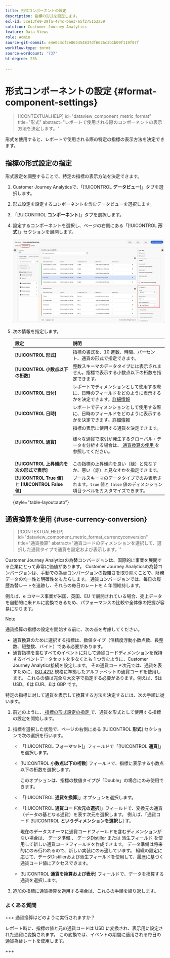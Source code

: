 ```yaml
---
title: 形式コンポーネントの設定
description: 指標の形式を設定します。
exl-id: 5ce13fe9-29fa-474c-bae3-65f275153a59
solution: Customer Journey Analytics
feature: Data Views
role: Admin
source-git-commit: e4e0c3cf2e865454837df6626c3b1b09f119f07f
workflow-type: tm+mt
source-wordcount: '737'
ht-degree: 23%

---
```


# 形式コンポーネントの設定 {#format-component-settings}

<!-- markdownlint-disable MD034 -->

>[!CONTEXTUALHELP]
>id="dataview_component_metric_format"
>title="形式"
>abstract="レポートで使用される際のコンポーネントの表示方法を決定します。"

<!-- markdownlint-enable MD034 -->


形式を使用すると、レポートで使用される際の特定の指標の表示方法を決定できます。

## 指標の形式設定の指定

形式設定を調整することで、特定の指標の表示方法を決定できます。

1. Customer Journey Analyticsで、「[!UICONTROL **データビュー**]」タブを選択します。

1. 形式設定を設定するコンポーネントを含むデータビューを選択します。

1. 「[!UICONTROL **コンポーネント**]」タブを選択します。

1. 設定するコンポーネントを選択し、ページの右側にある「[!UICONTROL **形式**]」セクションを展開します。

   ![形式設定](../assets/format-settings.png)

1. 次の情報を指定します。

   | 設定 | 説明 |
   | --- | --- |
   | **[!UICONTROL 形式]** | 指標の書式を、10 進数、時間、パーセント、通貨の形式で指定できます。 |
   | **[!UICONTROL 小数点以下の桁数]** | 整数スキーマのデータタイプには表示されません。指標で表示する小数点以下の桁数を指定できます。 |
   | **[!UICONTROL 日付]** | レポートでディメンションとして使用する際に、日時のフィールドをどのように表示するかを決定できます。[詳細情報](../../use-cases/data-views/data-views-usecases.md#date-and-date-time-use-cases) |
   | **[!UICONTROL 日時]** | レポートでディメンションとして使用する際に、日時のフィールドをどのように表示するかを決定できます。[詳細情報](../../use-cases/data-views/data-views-usecases.md#date-and-date-time-use-cases) |
   | **[!UICONTROL 通貨]** | 指標の表示に使用する通貨を決定できます。 <p>様々な通貨で取引が発生するグローバル・データを分析する場合は、[ 通貨換算の使用 ](#use-currency-conversion) を参照してください。</p> |
   | **[!UICONTROL 上昇傾向を次の形式で表示]** | この指標の上昇傾向を良い（緑）と見なすか、悪い（赤）と見なすかを指定できます。 |
   | **[!UICONTROL True 値]** と **[!UICONTROL False 値]** | ブールスキーマのデータタイプでのみ表示されます。`true` 値と `false` 値のディメンション項目ラベルをカスタマイズできます。 |

   {style="table-layout:auto"}

## 通貨換算を使用 {#use-currency-conversion}

<!-- markdownlint-disable MD034 -->

>[!CONTEXTUALHELP]
>id="dataview_component_metric_format_currencyconversion"
>title="通貨換算"
>abstract="通貨コードのディメンションを選択して、選択した通貨タイプで通貨を設定および表示します。"

<!-- markdownlint-enable MD034 -->

Customer Journey Analyticsの為替コンバージョンは、国際的に事業を展開する企業にとって非常に価値があります。 Customer Journey Analyticsの為替コンバージョンは、手動での為替コンバージョンの複雑さを取り除くことで、財務データの均一性と明確性をもたらします。 通貨コンバージョンでは、毎日の履歴為替レートを追跡し、それらの毎日のレートを 4 年間維持します。

例えば、e コマース事業が米国、英国、EU で展開されている場合、売上データを自動的に米ドルに変換できるため、パフォーマンスの比較や全体像の把握が容易になります。

>[!NOTE]
>
>通貨換算の指標の設定を開始する前に、次の点を考慮してください。
>
>* 通貨換算のために選択する指標は、数値タイプ（倍精度浮動小数点数、長整数、短整数、バイト）である必要があります。
>* 通貨指標を含むすべてのイベントに対して通貨コードディメンションを保持するイベントデータセットを少なくとも 1 つ含むように、Customer Journey Analytics接続を設定します。 その通貨コード次元では、通貨を表すために、[ISO 4217](https://www.iso.org/iso-4217-currency-codes.html) 規格に準拠したアルファベットの通貨コードを使用します。 これらの値は完全な大文字で指定する必要があります。例えば、$は USD、€は EUR、£は GBP です。

特定の指標に対して通貨を表示して換算する方法を決定するには、次の手順に従います。

1. 前述のように、[ 指標の形式設定の指定 ](#configure-format-settings-for-a-metric) で、通貨を形式として使用する指標の設定を開始します。

1. 指標を選択した状態で、ページの右側にある [!UICONTROL **形式**] セクションで次の選択を行います。

   * 「[!UICONTROL **フォーマット**]」フィールドで「[!UICONTROL **通貨**]」を選択します。

   * [!UICONTROL **小数点以下の桁数**] フィールドで、指標に表示する小数点以下の桁数を選択します。

     このオプションは、指標の数値タイプが「Double」の場合にのみ使用できます。

   * 「[!UICONTROL **通貨を換算**]」オプションを選択します。

   * 「[!UICONTROL **通貨コード次元の選択**]」フィールドで、変換元の通貨（データの基となる通貨）を表す次元を選択します。 例えば、「通貨コード [!UICONTROL **というディメンションを選択し**] す。

     現在のデータスキーマに通貨コードフィールドを含むディメンションがない場合は、[ データ準備 ](https://experienceleague.adobe.com/docs/experience-platform/data-prep/home.html?lang=ja)、[ データDistiller](https://experienceleague.adobe.com/docs/experience-platform/query/data-distiller/overview.html) または [ 派生フィールド ](/help/data-views/derived-fields/derived-fields.md) を使用して新しい通貨コードフィールドを作成できます。 データ準備は将来的にのみ行われるので、新しい実装にのみ適しています。 組織の設定に応じて、データDistillerおよび派生フィールドを使用して、履歴に基づく通貨コード値にアクセスできます。

   * [!UICONTROL **通貨を換算および表示**] フィールドで、データを換算する通貨を選択します。

1. 追加の指標に通貨換算を適用する場合は、これらの手順を繰り返します。



### よくある質問

+++ 通貨換算はどのように実行されますか？

レポート時に、指標の値と元の通貨コードは USD に変換され、表示用に設定された通貨に変換されます。 この変換では、イベントの期間に適用される毎日の通貨為替レートを使用します。

+++

